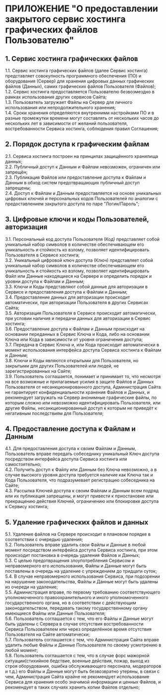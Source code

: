 # ПРИЛОЖЕНИЕ "О предоставлении закрытого сервис хостинга графических файлов Пользователю"

## 1.  Сервис хостинга графических файлов

1.1.  Сервис хостинга графических файлов (далее Сервис хостинга) представляет совокупность программного обеспечения (ПО) и оборудования (Сервер) для хранения цифровых данных графических файлов (Данных), самих  графических файлов Пользователя (Файлов);  
1.2.  Сервис хостинга предоставляется Пользователю безвозмездно в рамках использования других сервисов Сайта;  
1.3.  Пользователь загружает Файлы на Сервер для личного использования или непродолжительного хранения;  
1.4.  Сроки хранения определяются внутренними настройками ПО и в разные промежутки времени могут составлять от нескольких часов до нескольких лет в зависимости от желаний пользователя, востребованности Сервиса хостинга, соблюдения правил Соглашения;  
 
## 2.  Порядок доступа к графическим файлам

2.1.  Сервиса хостинга построен на принципах защищённого хранилища данных;  
2.2.  Публичный доступ к Данным и Файлам невозможен, ограничен или запрещён;  
2.3.  Публикация Файлов или предоставление доступа к Файлам и Данным в обход систем предотвращающих публичный доступ запрещены;  
2.4.  Доступ к Файлам и Данным предоставляется на основе уникальных цифровых ключей и персональных кодов Пользователей по аналогии с предоставлением закрытого доступа по паре "Логин/Пароль";  

## 3.  Цифровые ключи и коды Пользователей, авторизация

3.1.  Персональный код доступа Пользователя (Код) представляет собой уникальный набор символов в количестве обеспечивающем его уникальность и стойкость ко взлому, позволяет идентифицировать Пользователя в Сервисе хостинга;  
3.2.  Уникальный цифровой ключ доступа (Ключ) представляет собой уникальный набор символов в количестве обеспечивающем его уникальность и стойкость ко взлому, позволяет идентифицировать Файл или Данные находящиеся на Сервере и определить порядок и уровни доступа к Файлам и Данным;  
3.3.  Ключи и Коды представляют собой данные для авторизации в Сервисе и предоставления доступа к Файлам и Данным;  
3.4.  Предоставление данных для авторизации происходит автоматически, при авторизации Пользователя в других Сервисах Сайта;  
3.5.  Авторизация Пользователя в Сервисе происходит автоматически, при условии наличия и передачи данных для авторизации в Сервис хостинга;  
3.6.  Предоставление доступа к Файлам и Данным происходит на основании переданных в Сервис Ключа и Кода, либо на основании Ключа или Кода в зависимости от уровня ограничения доступа;  
3.7.  Передача в Сервис Ключа и, или Кода происходит автоматически в момент использования интерфейса доступа Сервиса хостинга к Файлам и Данным;  
3.8.  Ключи и Коды являются открытыми для Пользователя, но закрытыми для других Пользователей или людей, не зарегистрированных на Сайте;  
3.9.  Пользователь соглашается, понимает и принимает то, что несмотря на все возможные и прилагаемые усилия в защите Файлов и Данных Пользователя от несанкционированного доступа, Администрация Сайта не гарантирует конфиденциальности хранения Файлов и Данных, и рекомендует загружать на Сервер анонимные графические файлы, по которым сложно или невозможно идентифицировать Пользователя, или другие Файлы, несанкционированный доступ к которым не приведёт к негативным последствиям для Пользователя;

## 4. Предоставление доступа к Файлам и Данным

4.1.  Для предоставления доступа к своим Файлам и Данным, Пользователь вправе передать собеседнику уникальный Ключ доступа посредством интерфейса доступа Сервиса хостинга или самостоятельно;  
4.2.  Получить доступ к Файлу или Данным без Ключа невозможно, а в случае высокого уровня доступа требуется наличие как Ключа так и Кода Пользователя, что подразумевает регистрацию собеседника на Сайте;  
4.3.  Рассылка Ключей доступа к своим Файлам и Данным всем подряд или их публикация запрещены, и могут привести к приостановке или прекращению действия Ключей, ограничению или блокировке доступа к Сервису хостинга;  

## 5. Удаление графических файлов и данных

5.1.  Удаление файлов на Сервере происходит в плановом порядке в соответствии с очередью удаления;  
5.2.  Пользователь вправе удалить свои Файлы и Данные в любой момент посредством интерфейса доступа Сервиса хостинга, при этом происходит постановка в очередь удаления Файлов и Данных;  
5.3.  С целью предотвращения злоупотребления Сервисом и неправомерного его использования, Файлы и Данные могут быть поставлены в очередь на удаление с упреждением до тридцати суток;  
5.4.  В случае неправомерного использования Сервиса, при подозрении на нарушение законодательства, Файлы и Данные могут быть удалены из очереди на удаление;  
5.5.  Администрация вправе, по первому требованию соответствующего уполномоченного правоохранительного и иного уполномоченного государственного органа, но в соответствии с действующим законодательством, передавать такому государственному органу имеющиеся Файлы или Данные Пользователя;  
5.6.  Пользователь соглашается с тем, что его Файлы и Данные могут быть удалены с Сервера в случае отсутствия востребованности Сервиса Пользователем или через определённое время отсутствия Пользователя на Сайте автоматически;  
5.7.  Пользователь соглашается с тем, что Администрация Сайта вправе удалить любые Файлы и Данные Пользователя по своему усмотрению в любой момент;  
5.8.  Пользователь соглашается с тем, что в случае форс мажорной ситуации(стихийное бедствие, военные действия, пожар, выход из строя оборудования, ошибка обслуживающего персонала, модераторов и т.д.) его Файлы и Данные могут быть безвозвратно утеряны, в связи с чем, Администрация Сайта крайне не рекомендует использование Сервиса для хранения особо значимой информации и ценных Файлов, и рекомендует в таких случаях хранить копии Файлов отдельно;  
